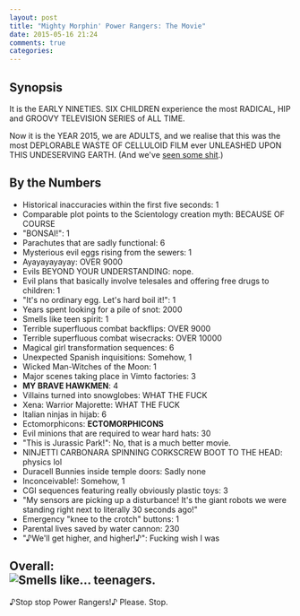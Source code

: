```yaml
---
layout: post
title: "Mighty Morphin' Power Rangers: The Movie"
date: 2015-05-16 21:24
comments: true
categories: 
---
```


## Synopsis

It is the EARLY NINETIES. SIX CHILDREN experience the most RADICAL, HIP and GROOVY TELEVISION SERIES of ALL TIME.

Now it is the YEAR 2015, we are ADULTS, and we realise that this was the most DEPLORABLE WASTE OF CELLULOID FILM ever UNLEASHED UPON THIS UNDESERVING EARTH. (And we've [seen some shit](../camp-rock/).)

## By the Numbers

* Historical inaccuracies within the first five seconds: 1
* Comparable plot points to the Scientology creation myth: BECAUSE OF COURSE
* "BONSAI!": 1
* Parachutes that are sadly functional: 6
* Mysterious evil eggs rising from the sewers: 1
* Ayayayayayay: OVER 9000
* Evils BEYOND YOUR UNDERSTANDING: nope.
* Evil plans that basically involve telesales and offering free drugs to children: 1
* "It's no ordinary egg. Let's hard boil it!": 1
* Years spent looking for a pile of snot: 2000
* Smells like teen spirit: 1
* Terrible superfluous combat backflips: OVER 9000
* Terrible superfluous combat wisecracks: OVER 10000
* Magical girl transformation sequences: 6
* Unexpected Spanish inquisitions: Somehow, 1
* Wicked Man-Witches of the Moon: 1
* Major scenes taking place in Vimto factories: 3
* **MY BRAVE HAWKMEN**: 4
* Villains turned into snowglobes: WHAT THE FUCK
* Xena: Warrior Majorette: WHAT THE FUCK
* Italian ninjas in hijab: 6
* Ectomorphicons: **ECTOMORPHICONS**
* Evil minions that are required to wear hard hats: 30
* "This is Jurassic Park!": No, that is a much better movie.
* NINJETTI CARBONARA SPINNING CORKSCREW BOOT TO THE HEAD: physics lol
* Duracell Bunnies inside temple doors: Sadly none
* Inconceivable!: Somehow, 1
* CGI sequences featuring really obviously plastic toys: 3
* "My sensors are picking up a disturbance! It's the giant robots we were standing right next to literally 30 seconds ago!"
* Emergency "knee to the crotch" buttons: 1
* Parental lives saved by water cannon: 230
* "&#9834;We'll get higher, and higher!&#9834;": Fucking wish I was

## Overall: <br/>![Smells like... teenagers.](http://files.ianrenton.com/sites/filmreviews/ooze.jpg)

&#9834;Stop stop Power Rangers!&#9834; Please. Stop.
